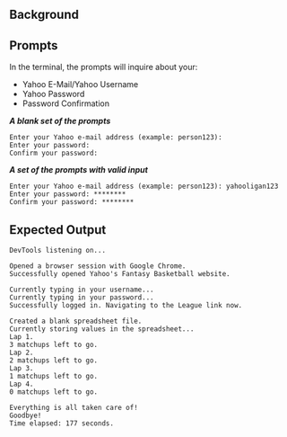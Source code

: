 ## Background
## Prompts

In the terminal, the prompts will inquire about your:

- Yahoo E-Mail/Yahoo Username
- Yahoo Password
- Password Confirmation

***A blank set of the prompts***
```
Enter your Yahoo e-mail address (example: person123):
Enter your password:
Confirm your password:
```

***A set of the prompts with valid input***
```
Enter your Yahoo e-mail address (example: person123): yahooligan123
Enter your password: ********
Confirm your password: ********
```

## Expected Output
```
DevTools listening on...

Opened a browser session with Google Chrome.
Successfully opened Yahoo's Fantasy Basketball website.

Currently typing in your username...
Currently typing in your password...
Successfully logged in. Navigating to the League link now.

Created a blank spreadsheet file.
Currently storing values in the spreadsheet...
Lap 1.
3 matchups left to go.
Lap 2.
2 matchups left to go.
Lap 3.
1 matchups left to go.
Lap 4.
0 matchups left to go.

Everything is all taken care of!
Goodbye!
Time elapsed: 177 seconds.
```
